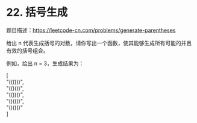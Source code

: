 # 22. 括号生成
题目描述：https://leetcode-cn.com/problems/generate-parentheses  

给出 n 代表生成括号的对数，请你写出一个函数，使其能够生成所有可能的并且有效的括号组合。

例如，给出 n = 3，生成结果为：  

[  
  "((()))",  
  "(()())",  
  "(())()",  
  "()(())",  
  "()()()"  
]
